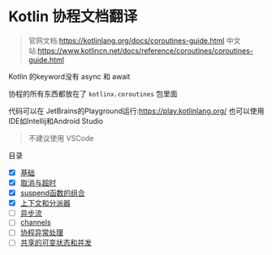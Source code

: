 # Kotlin 协程文档翻译

> 官网文档:<https://kotlinlang.org/docs/coroutines-guide.html>
> 中文站:<https://www.kotlincn.net/docs/reference/coroutines/coroutines-guide.html>

Kotlin 的keyword没有 async 和 await

协程的所有东西都放在了 `kotlinx.coroutines` 包里面

代码可以在 JetBrains的Playground运行:<https://play.kotlinlang.org/> 也可以使用IDE如Intellij和Android Studio
> 不建议使用 VSCode

目录
- [x] [基础](Basics.md)
- [x] [取消与超时](Cancellation.md)
- [x] [suspend函数的组合](Compose.md)
- [x] [上下文和分派器](Dispatcher.md)
- [ ] [异步流](Flow.md)
- [ ] [channels](Channel.md)
- [ ] [协程异常处理](Exceptions.md)
- [ ] [共享的可变状态和并发](Concurrency.md)